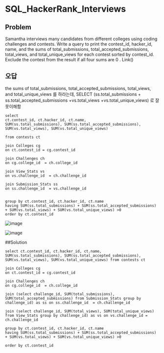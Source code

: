# SQL_HackerRank_Interviews

## Problem
Samantha interviews many candidates from different colleges using coding challenges and contests. 
Write a query to print the contest_id, hacker_id, name, and the sums of total_submissions, total_accepted_submissions, total_views, and total_unique_views for each contest sorted by contest_id. Exclude the contest from the result if all four sums are 0 .
Link()

## 오답

 the sums of total_submissions, total_accepted_submissions, total_views, and total_unique_views 를 하라는데,
 SELECT (ss.total_submissions + ss.total_accepted_submissions +vs.total_views +vs.total_unique_views) 로 잘못이해함



    select
    ct.contest_id, ct.hacker_id, ct.name,
    SUM(ss.total_submissions), SUM(ss.total_accepted_submissions), SUM(vs.total_views), SUM(vs.total_unique_views)

    from contests ct

    join Colleges cg
    on ct.contest_id = cg.contest_id

    join Challenges ch
    on cg.college_id  = ch.college_id 

    join View_Stats vs
    on vs.challenge_id  = ch.challenge_id 

    join Submission_Stats ss
    on ss.challenge_id  = vs.challenge_id 


    group by ct.contest_id, ct.hacker_id, ct.name
    having SUM(ss.total_submissions) + SUM(ss.total_accepted_submissions) + SUM(vs.total_views) + SUM(vs.total_unique_views) >0
    order by ct.contest_id
![image](https://user-images.githubusercontent.com/99947811/173465738-f5ced871-107b-4324-9588-881872c2e6ff.png)


![image](https://user-images.githubusercontent.com/99947811/173466104-bc69eae1-8a24-44fa-9c5b-2cef90c63262.png)

##Solution

    select ct.contest_id, ct.hacker_id, ct.name, SUM(ss.total_submissions), SUM(ss.total_accepted_submissions), SUM(vs.total_views), SUM(vs.total_unique_views) from contests ct

    join Colleges cg
    on ct.contest_id = cg.contest_id

    join Challenges ch
    on cg.college_id  = ch.college_id 

    join (select challenge_id, SUM(total_submissions), SUM(total_accepted_submissions) from Submission_Stats group by challenge_id) as ss on ss.challenge_id  = ch.challenge_id 

    join (select challenge_id, SUM(total_views), SUM(total_unique_views) from View_Stats group by challenge_id) as vs on vs.challenge_id = ch.challenge_id

    group by ct.contest_id, ct.hacker_id, ct.name
    having SUM(ss.total_submissions) + SUM(ss.total_accepted_submissions) + SUM(vs.total_views) + SUM(vs.total_unique_views) >0 

    order by ct.contest_id
